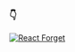 ### 👇

[![React Forget](https://img.youtube.com/vi/lGEMwh32soc/0.jpg)](https://youtu.be/lGEMwh32socE)
